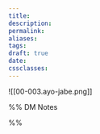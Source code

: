 ```yaml
---
title: 
description: 
permalink: 
aliases: 
tags: 
draft: true
date: 
cssclasses:
---
```

![[00-003.ayo-jabe.png]] 


%% DM Notes



%%
